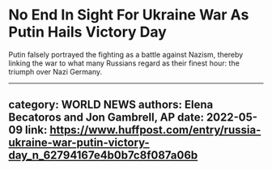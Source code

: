 # No End In Sight For Ukraine War As Putin Hails Victory Day

Putin falsely portrayed the fighting as a battle against Nazism, thereby linking the war to what many Russians regard as their finest hour: the triumph over Nazi Germany.

---
category: WORLD NEWS
authors: Elena Becatoros and Jon Gambrell, AP
date: 2022-05-09
link: https://www.huffpost.com/entry/russia-ukraine-war-putin-victory-day_n_62794167e4b0b7c8f087a06b
---
